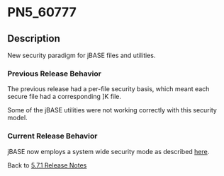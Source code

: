 # PN5_60777

<PageHeader />

## Description

New security paradigm for jBASE files and utilities.

### Previous Release Behavior

The previous release had a per-file security basis, which meant each secure file had a corresponding ]K file.

Some of the jBASE utilities were not working correctly with this security model.

### Current Release Behavior

jBASE now employs a system wide security mode as described [here](./../../../encryption/jbase-encryption-database-security/README.md).

Back to [5.7.1 Release Notes](./../README.md)

  
<PageFooter />
